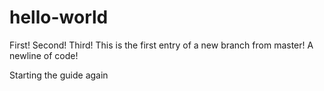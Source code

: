 # hello-world
First!
Second!
Third!
This is the first entry of a new branch from master! 
A newline of code!

Starting the guide again

